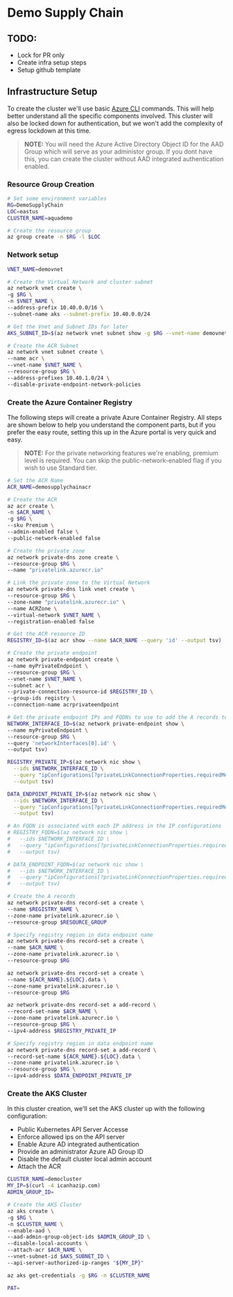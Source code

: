# Demo Supply Chain 

## TODO:

* Lock for PR only
* Create infra setup steps
* Setup github template


## Infrastructure Setup

To create the cluster we'll use basic [Azure CLI]() commands. This will help better understand all the specific components involved. This cluster will also be locked down for authentication, but we won't add the complexity of egress lockdown at this time.

> **NOTE:**
> You will need the Azure Active Directory Object ID for the AAD Group which will serve as your administor group. If you dont have this, you can create the cluster without AAD integrated authentication enabled.

### Resource Group Creation

```bash
# Set some environment variables
RG=DemoSupplyChain
LOC=eastus
CLUSTER_NAME=aquademo

# Create the resource group
az group create -n $RG -l $LOC
```

### Network setup

```bash
VNET_NAME=demovnet

# Create the Virtual Network and cluster subnet
az network vnet create \
-g $RG \
-n $VNET_NAME \
--address-prefix 10.40.0.0/16 \
--subnet-name aks --subnet-prefix 10.40.0.0/24

# Get the Vnet and Subnet IDs for later
AKS_SUBNET_ID=$(az network vnet subnet show -g $RG --vnet-name demovnet -n aks -o tsv --query id)

# Create the ACR Subnet
az network vnet subnet create \
--name acr \
--vnet-name $VNET_NAME \
--resource-group $RG \
--address-prefixes 10.40.1.0/24 \
--disable-private-endpoint-network-policies
```

### Create the Azure Container Registry

The following steps will create a private Azure Container Registry. All steps are shown below to help you understand the component parts, but if you prefer the easy route, setting this up in the Azure portal is very quick and easy.

> **NOTE:**
> For the private networking features we're enabling, premium level is required. You can skip the public-network-enabled flag if you wish to use Standard tier.

```bash
# Set the ACR Name
ACR_NAME=demosupplychainacr

# Create the ACR
az acr create \
-n $ACR_NAME \
-g $RG \
--sku Premium \
--admin-enabled false \
--public-network-enabled false

# Create the private zone
az network private-dns zone create \
--resource-group $RG \
--name "privatelink.azurecr.io"

# Link the private zone to the Virtual Network
az network private-dns link vnet create \
--resource-group $RG \
--zone-name "privatelink.azurecr.io" \
--name ACRZone \
--virtual-network $VNET_NAME \
--registration-enabled false

# Get the ACR resource ID
REGISTRY_ID=$(az acr show --name $ACR_NAME --query 'id' --output tsv)

# Create the private endpoint
az network private-endpoint create \
--name myPrivateEndpoint \
--resource-group $RG \
--vnet-name $VNET_NAME \
--subnet acr \
--private-connection-resource-id $REGISTRY_ID \
--group-ids registry \
--connection-name acrprivateendpoint

# Get the private endpoint IPs and FQDNs to use to add the A records to the private zone
NETWORK_INTERFACE_ID=$(az network private-endpoint show \
--name myPrivateEndpoint \
--resource-group $RG \
--query 'networkInterfaces[0].id' \
--output tsv)

REGISTRY_PRIVATE_IP=$(az network nic show \
  --ids $NETWORK_INTERFACE_ID \
  --query "ipConfigurations[?privateLinkConnectionProperties.requiredMemberName=='registry'].privateIpAddress" \
  --output tsv)

DATA_ENDPOINT_PRIVATE_IP=$(az network nic show \
  --ids $NETWORK_INTERFACE_ID \
  --query "ipConfigurations[?privateLinkConnectionProperties.requiredMemberName=='registry_data_$LOC'].privateIpAddress" \
  --output tsv)

# An FQDN is associated with each IP address in the IP configurations
# REGISTRY_FQDN=$(az network nic show \
#   --ids $NETWORK_INTERFACE_ID \
#   --query "ipConfigurations[?privateLinkConnectionProperties.requiredMemberName=='registry'].privateLinkConnectionProperties.fqdns" \
#   --output tsv)

# DATA_ENDPOINT_FQDN=$(az network nic show \
#   --ids $NETWORK_INTERFACE_ID \
#   --query "ipConfigurations[?privateLinkConnectionProperties.requiredMemberName=='registry_data_$LOC'].privateLinkConnectionProperties.fqdns" \
#   --output tsv)

# Create the A records
az network private-dns record-set a create \
--name $REGISTRY_NAME \
--zone-name privatelink.azurecr.io \
--resource-group $RESOURCE_GROUP

# Specify registry region in data endpoint name
az network private-dns record-set a create \
--name $ACR_NAME \
--zone-name privatelink.azurecr.io \
--resource-group $RG

az network private-dns record-set a create \
--name ${ACR_NAME}.${LOC}.data \
--zone-name privatelink.azurecr.io \
--resource-group $RG

az network private-dns record-set a add-record \
--record-set-name $ACR_NAME \
--zone-name privatelink.azurecr.io \
--resource-group $RG \
--ipv4-address $REGISTRY_PRIVATE_IP

# Specify registry region in data endpoint name
az network private-dns record-set a add-record \
--record-set-name ${ACR_NAME}.${LOC}.data \
--zone-name privatelink.azurecr.io \
--resource-group $RG \
--ipv4-address $DATA_ENDPOINT_PRIVATE_IP
```

### Create the AKS Cluster

In this cluster creation, we'll set the AKS cluster up with the following configuration:

* Public Kubernetes API Server Accesse
* Enforce allowed ips on the API server
* Enable Azure AD integrated authentication
* Provide an administrator Azure AD Group ID 
* Disable the default cluster local admin account
* Attach the ACR

```bash
CLUSTER_NAME=democluster
MY_IP=$(curl -4 icanhazip.com)
ADMIN_GROUP_ID=

# Create the AKS Cluster
az aks create \
-g $RG \
-n $CLUSTER_NAME \
--enable-aad \
--aad-admin-group-object-ids $ADMIN_GROUP_ID \
--disable-local-accounts \
--attach-acr $ACR_NAME \
--vnet-subnet-id $AKS_SUBNET_ID \
--api-server-authorized-ip-ranges "${MY_IP}"

az aks get-credentials -g $RG -n $CLUSTER_NAME

PAT=
```
